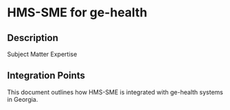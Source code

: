 # HMS-SME for ge-health

## Description

Subject Matter Expertise

## Integration Points

This document outlines how HMS-SME is integrated with ge-health systems in Georgia.

